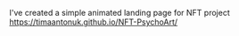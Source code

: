 I've created a simple animated landing page for NFT project
https://timaantonuk.github.io/NFT-PsychoArt/
